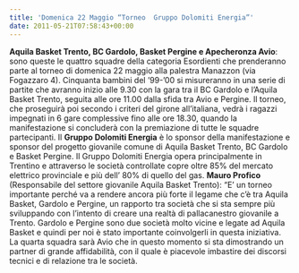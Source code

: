 ```yaml
---
title: 'Domenica 22 Maggio “Torneo  Gruppo Dolomiti Energia”'
date: 2011-05-21T07:58:43+00:00
---
```

**Aquila Basket Trento, BC Gardolo, Basket Pergine e Apecheronza Avio**: sono queste le quattro squadre della categoria Esordienti che prenderanno parte al torneo di domenica 22 maggio alla palestra Manazzon (via Fogazzaro 4). Cinquanta bambini del ’99-’00 si misureranno in una serie di partite che avranno inizio alle 9.30 con la gara tra il BC Gardolo e l’Aquila Basket Trento, seguita alle ore 11.00 dalla sfida tra Avio e Pergine. Il torneo, che proseguirà poi secondo i criteri del girone all’italiana, vedrà i ragazzi impegnati in 6 gare complessive fino alle ore 18.30, quando la manifestazione si concluderà con la premiazione di tutte le squadre partecipanti. Il **Gruppo Dolomiti Energia** è lo sponsor della manifestazione e sponsor del progetto giovanile comune di Aquila Basket Trento, BC Gardolo e Basket Pergine. Il Gruppo Dolomiti Energia opera principalmente in Trentino e attraverso le società controllate copre oltre 85% del mercato elettrico provinciale e più dell’ 80% di quello del gas. **Mauro Profico** (Responsabile del settore giovanile Aquila Basket Trento): “E’ un torneo importante perché va a rendere ancora più forte il legame che c’è tra Aquila Basket, Gardolo e Pergine, un rapporto tra società che si sta sempre più sviluppando con l’intento di creare una realtà di pallacanestro giovanile a Trento. Gardolo e Pergine sono due società molto vicine e legate ad Aquila Basket e quindi per noi è stato importante coinvolgerli in questa iniziativa. La quarta squadra sarà Avio che in questo momento si sta dimostrando un partner di grande affidabilità, con il quale è piacevole imbastire dei discorsi tecnici e di relazione tra le società.